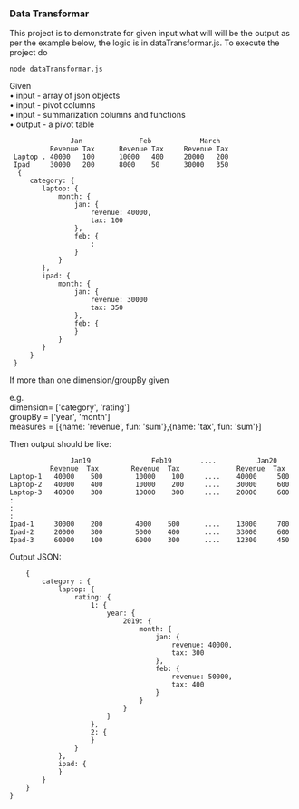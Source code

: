 ### Data Transformar

This project is to demonstrate for given input what will will be the output as per the example below, the logic is in dataTransformar.js. To execute the project do  

```
node dataTransformar.js
```

Given  
•  input -  array of json objects  
•  input - pivot columns  
•  input - summarization columns and functions  
•  output - a pivot table  

  
```
               Jan              Feb            March
          Revenue Tax      Revenue Tax     Revenue Tax
 Laptop . 40000   100      10000   400     20000   200
 Ipad     30000   200      8000    50      30000   350
  {
     category: {
        laptop: {
            month: {
                jan: {
                    revenue: 40000,
                    tax: 100
                },
                feb: {
                    :
                }
            }
        },
        ipad: {
            month: {
                jan: {
                    revenue: 30000
                    tax: 350
                },
                feb: {
                }
            }
        }
     }
 }
 ```
 
 If more than one dimension/groupBy given  

 e.g.  
  dimension= ['category', 'rating']  
  groupBy = ['year', 'month']  
  measures = [{name: 'revenue', fun: 'sum'},{name: 'tax', fun: 'sum'}]  

  Then output should be like:  

  ```
                 Jan19               Feb19       ....          Jan20
            Revenue  Tax        Revenue  Tax              Revenue  Tax
 Laptop-1   40000    500        10000    100     ....    40000     500
 Laptop-2   40000    400        10000    200     ....    30000     600
 Laptop-3   40000    300        10000    300     ....    20000     600
  :
  :
  :
 Ipad-1     30000    200        4000    500      ....    13000     700
 Ipad-2     20000    300        5000    400      ....    33000     600
 Ipad-3     60000    100        6000    300      ....    12300     450
```
 Output JSON:
```
    {
        category : {
            laptop: {
                rating: {
                    1: {
                        year: {
                            2019: {
                                month: {
                                    jan: {
                                        revenue: 40000,
                                        tax: 300
                                    },
                                    feb: {
                                        revenue: 50000,
                                        tax: 400
                                    }
                                }
                            }
                        }
                    },
                    2: {
                    }
                }
            },
            ipad: {
            }
        }
    }
}
```
